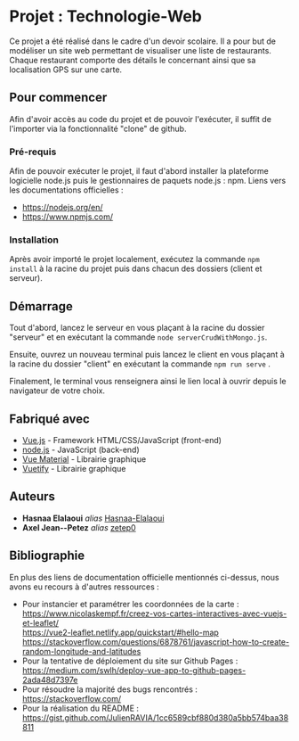# Projet : Technologie-Web

Ce projet a été réalisé dans le cadre d'un devoir scolaire. Il a pour but de modéliser un site web permettant de visualiser une liste de restaurants. 
Chaque restaurant comporte des détails le concernant ainsi que sa localisation GPS sur une carte.

## Pour commencer

Afin d'avoir accès au code du projet et de pouvoir l'exécuter, il suffit de l'importer via la fonctionnalité "clone" de github.  

### Pré-requis

Afin de pouvoir exécuter le projet, il faut d'abord installer la plateforme logicielle node.js puis le gestionnaires de paquets node.js : npm.
Liens vers les documentations officielles : 
* https://nodejs.org/en/
* https://www.npmjs.com/ 

### Installation

Après avoir importé le projet localement, exécutez la commande ``npm install`` à la racine du projet puis dans chacun des dossiers (client et serveur).

## Démarrage

Tout d'abord, lancez le serveur en vous plaçant à la racine du dossier "serveur" et en exécutant la commande ``node serverCrudWithMongo.js``.

Ensuite, ouvrez un nouveau terminal puis lancez le client en vous plaçant à la racine du dossier "client" en exécutant la commande ``npm run serve`` .

Finalement, le terminal vous renseignera ainsi le lien local à ouvrir depuis le navigateur de votre choix. 

## Fabriqué avec

* [Vue.js](https://vuejs.org/) - Framework HTML/CSS/JavaScript (front-end)
* [node.js](https://nodejs.org/en/) - JavaScript (back-end)
* [Vue Material](https://www.creative-tim.com/vuematerial/) - Librairie graphique
* [Vuetify](https://vuetifyjs.com/en/) - Librairie graphique


## Auteurs

* **Hasnaa Elalaoui** _alias_ [Hasnaa-Elalaoui](https://github.com/Hasnaa-Elalaoui)
* **Axel Jean--Petez** _alias_ [zetep0](https://github.com/zetep0)

## Bibliographie

En plus des liens de documentation officielle mentionnés ci-dessus, nous avons eu recours à d'autres ressources : 
* Pour instancier et paramétrer les coordonnées de la carte : <br/>
https://www.nicolaskempf.fr/creez-vos-cartes-interactives-avec-vuejs-et-leaflet/ <br/>
https://vue2-leaflet.netlify.app/quickstart/#hello-map <br/>
https://stackoverflow.com/questions/6878761/javascript-how-to-create-random-longitude-and-latitudes <br/>
* Pour la tentative de déploiement du site sur Github Pages : <br/>
https://medium.com/swlh/deploy-vue-app-to-github-pages-2ada48d7397e <br/>
* Pour résoudre la majorité des bugs rencontrés : <br/>
https://stackoverflow.com/ <br/>
* Pour la réalisation du README : <br/>
https://gist.github.com/JulienRAVIA/1cc6589cbf880d380a5bb574baa38811